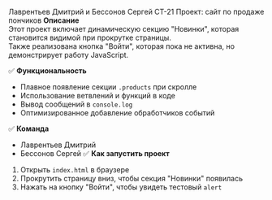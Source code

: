 Лаврентьев Дмитрий и Бессонов Сергей СТ-21
Проект: сайт по продаже пончиков
 **Описание**  
Этот проект включает динамическую секцию "Новинки", которая становится видимой при прокрутке страницы.  
Также реализована кнопка "Войти", которая пока не активна, но демонстрирует работу JavaScript.  

✅ **Функциональность**  
- Плавное появление секции `.products` при скролле  
- Использование ветвлений и функций в коде  
- Вывод сообщений в `console.log`  
- Оптимизированное добавление обработчиков событий  

✅ **Команда**  
- Лаврентьев Дмитрий
- Бессонов Сергей
✅ **Как запустить проект**  
1. Открыть `index.html` в браузере  
2. Прокрутить страницу вниз, чтобы секция "Новинки" появилась  
3. Нажать на кнопку "Войти", чтобы увидеть тестовый `alert`  
